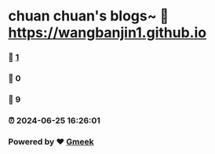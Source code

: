 # chuan chuan's blogs~ :link: https://wangbanjin1.github.io 
### :page_facing_up: [1](https://wangbanjin1.github.io/tag.html) 
### :speech_balloon: 0 
### :hibiscus: 9 
### :alarm_clock: 2024-06-25 16:26:01 
### Powered by :heart: [Gmeek](https://github.com/Meekdai/Gmeek)
